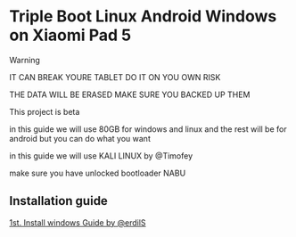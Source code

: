 # Triple Boot Linux Android Windows on Xiaomi Pad 5

>[!WARNING]
>IT CAN BREAK YOURE TABLET DO IT ON YOU OWN RISK
>
>THE DATA WILL BE ERASED MAKE SURE YOU BACKED UP THEM
>
>This project is beta


in this guide we will use 80GB for windows and linux and the rest will be for android
but you can do what you want

in this guide we will use KALI LINUX by @Timofey

make sure you have unlocked bootloader NABU
## Installation guide

[1st. Install windows Guide by @erdilS](https://github.com/Xyy155/Triple-Boot-on-Xiaomi-Pad-5/blob/main/3-install-en.md)
